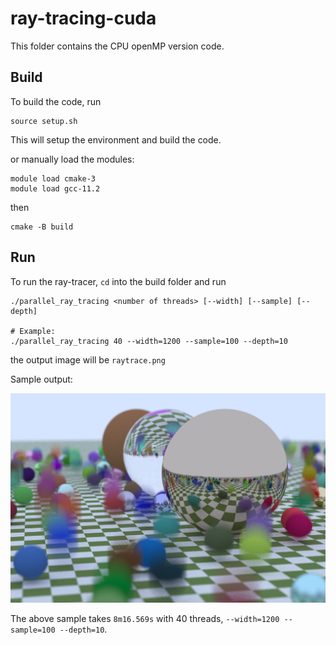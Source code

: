 # ray-tracing-cuda

This folder contains the CPU openMP version code.

## Build

To build the code, run
```
source setup.sh
```

This will setup the environment and build the code.

or manually load the modules:
```
module load cmake-3
module load gcc-11.2
```
then
```
cmake -B build
```

## Run

To run the ray-tracer, `cd` into the build folder and run
```
./parallel_ray_tracing <number of threads> [--width] [--sample] [--depth]

# Example:
./parallel_ray_tracing 40 --width=1200 --sample=100 --depth=10
```
the output image will be `raytrace.png`

Sample output:

![](raytrace.png)

The above sample takes `8m16.569s` with 40 threads, `--width=1200 --sample=100 --depth=10`.